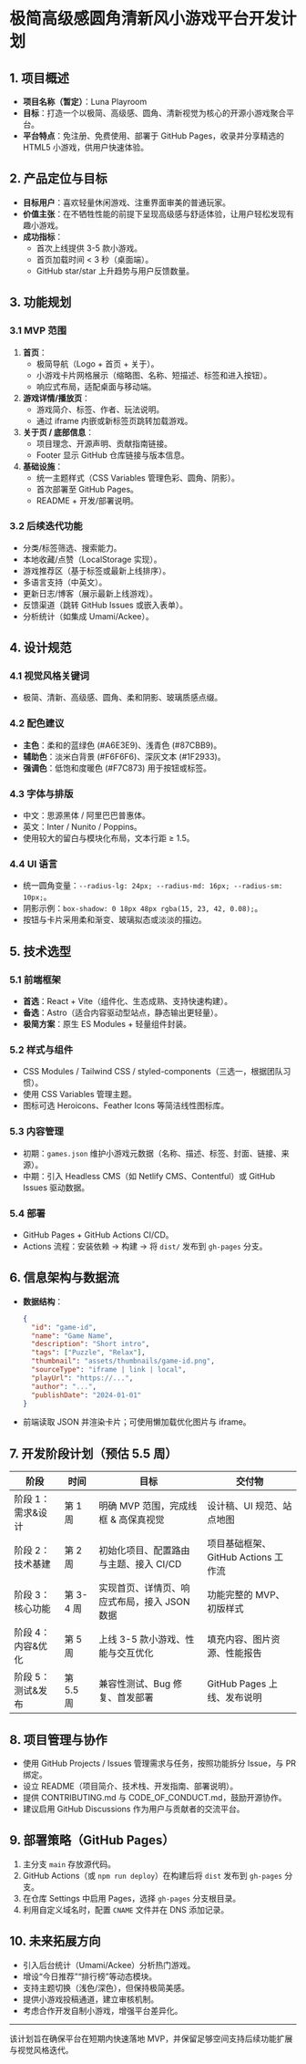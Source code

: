 # 极简高级感圆角清新风小游戏平台开发计划

## 1. 项目概述
- **项目名称（暂定）**：Luna Playroom
- **目标**：打造一个以极简、高级感、圆角、清新视觉为核心的开源小游戏聚合平台。
- **平台特点**：免注册、免费使用、部署于 GitHub Pages，收录并分享精选的 HTML5 小游戏，供用户快速体验。

## 2. 产品定位与目标
- **目标用户**：喜欢轻量休闲游戏、注重界面审美的普通玩家。
- **价值主张**：在不牺牲性能的前提下呈现高级感与舒适体验，让用户轻松发现有趣小游戏。
- **成功指标**：
  - 首次上线提供 3-5 款小游戏。
  - 首页加载时间 < 3 秒（桌面端）。
  - GitHub star/star 上升趋势与用户反馈数量。

## 3. 功能规划

### 3.1 MVP 范围
1. **首页**：
   - 极简导航（Logo + 首页 + 关于）。
   - 小游戏卡片网格展示（缩略图、名称、短描述、标签和进入按钮）。
   - 响应式布局，适配桌面与移动端。
2. **游戏详情/播放页**：
   - 游戏简介、标签、作者、玩法说明。
   - 通过 iframe 内嵌或新标签页跳转加载游戏。
3. **关于页 / 底部信息**：
   - 项目理念、开源声明、贡献指南链接。
   - Footer 显示 GitHub 仓库链接与版本信息。
4. **基础设施**：
   - 统一主题样式（CSS Variables 管理色彩、圆角、阴影）。
   - 首次部署至 GitHub Pages。
   - README + 开发/部署说明。

### 3.2 后续迭代功能
- 分类/标签筛选、搜索能力。
- 本地收藏/点赞（LocalStorage 实现）。
- 游戏推荐区（基于标签或最新上线排序）。
- 多语言支持（中英文）。
- 更新日志/博客（展示最新上线游戏）。
- 反馈渠道（跳转 GitHub Issues 或嵌入表单）。
- 分析统计（如集成 Umami/Ackee）。

## 4. 设计规范

### 4.1 视觉风格关键词
- 极简、清新、高级感、圆角、柔和阴影、玻璃质感点缀。

### 4.2 配色建议
- **主色**：柔和的蓝绿色 (#A6E3E9)、浅青色 (#87CBB9)。
- **辅助色**：淡米白背景 (#F6F6F6)、深灰文本 (#1F2933)。
- **强调色**：低饱和度暖色 (#F7C873) 用于按钮或标签。

### 4.3 字体与排版
- 中文：思源黑体 / 阿里巴巴普惠体。
- 英文：Inter / Nunito / Poppins。
- 使用较大的留白与模块化布局，文本行距 ≥ 1.5。

### 4.4 UI 语言
- 统一圆角变量：`--radius-lg: 24px; --radius-md: 16px; --radius-sm: 10px;`。
- 阴影示例：`box-shadow: 0 18px 48px rgba(15, 23, 42, 0.08);`。
- 按钮与卡片采用柔和渐变、玻璃拟态或淡淡的描边。

## 5. 技术选型

### 5.1 前端框架
- **首选**：React + Vite（组件化、生态成熟、支持快速构建）。
- **备选**：Astro（适合内容驱动型站点，静态输出更轻量）。
- **极简方案**：原生 ES Modules + 轻量组件封装。

### 5.2 样式与组件
- CSS Modules / Tailwind CSS / styled-components（三选一，根据团队习惯）。
- 使用 CSS Variables 管理主题。
- 图标可选 Heroicons、Feather Icons 等简洁线性图标库。

### 5.3 内容管理
- 初期：`games.json` 维护小游戏元数据（名称、描述、标签、封面、链接、来源）。
- 中期：引入 Headless CMS（如 Netlify CMS、Contentful）或 GitHub Issues 驱动数据。

### 5.4 部署
- GitHub Pages + GitHub Actions CI/CD。
- Actions 流程：安装依赖 → 构建 → 将 `dist/` 发布到 `gh-pages` 分支。

## 6. 信息架构与数据流
- **数据结构**：
  ```json
  {
    "id": "game-id",
    "name": "Game Name",
    "description": "Short intro",
    "tags": ["Puzzle", "Relax"],
    "thumbnail": "assets/thumbnails/game-id.png",
    "sourceType": "iframe | link | local",
    "playUrl": "https://...",
    "author": "...",
    "publishDate": "2024-01-01"
  }
  ```
- 前端读取 JSON 并渲染卡片；可使用懒加载优化图片与 iframe。

## 7. 开发阶段计划（预估 5.5 周）

| 阶段 | 时间 | 目标 | 交付物 |
| --- | --- | --- | --- |
| 阶段 1：需求&设计 | 第 1 周 | 明确 MVP 范围，完成线框 & 高保真视觉 | 设计稿、UI 规范、站点地图 |
| 阶段 2：技术基建 | 第 2 周 | 初始化项目、配置路由与主题、接入 CI/CD | 项目基础框架、GitHub Actions 工作流 |
| 阶段 3：核心功能 | 第 3-4 周 | 实现首页、详情页、响应式布局，接入 JSON 数据 | 功能完整的 MVP、初版样式 |
| 阶段 4：内容&优化 | 第 5 周 | 上线 3-5 款小游戏、性能与交互优化 | 填充内容、图片资源、性能报告 |
| 阶段 5：测试&发布 | 第 5.5 周 | 兼容性测试、Bug 修复、首发部署 | GitHub Pages 上线、发布说明 |

## 8. 项目管理与协作
- 使用 GitHub Projects / Issues 管理需求与任务，按照功能拆分 Issue，与 PR 绑定。
- 设立 README（项目简介、技术栈、开发指南、部署说明）。
- 提供 CONTRIBUTING.md 与 CODE_OF_CONDUCT.md，鼓励开源协作。
- 建议启用 GitHub Discussions 作为用户与贡献者的交流平台。

## 9. 部署策略（GitHub Pages）
1. 主分支 `main` 存放源代码。
2. GitHub Actions（或 `npm run deploy`）在构建后将 `dist` 发布到 `gh-pages` 分支。
3. 在仓库 Settings 中启用 Pages，选择 `gh-pages` 分支根目录。
4. 利用自定义域名时，配置 `CNAME` 文件并在 DNS 添加记录。

## 10. 未来拓展方向
- 引入后台统计（Umami/Ackee）分析热门游戏。
- 增设“今日推荐”“排行榜”等动态模块。
- 支持主题切换（浅色/深色），但保持极简美感。
- 提供小游戏投稿通道，建立审核机制。
- 考虑合作开发自制小游戏，增强平台差异化。

---

该计划旨在确保平台在短期内快速落地 MVP，并保留足够空间支持后续功能扩展与视觉风格迭代。
